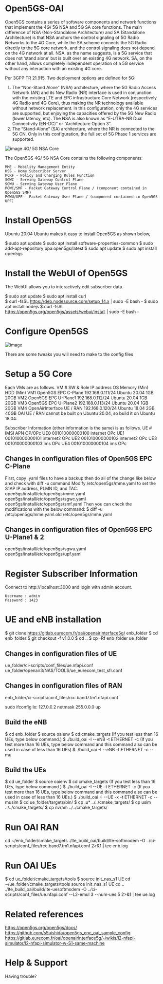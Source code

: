 # Open5GS-OAI
Open5GS contains a series of software components and network functions that implement the 4G/ 5G NSA and 5G SA core functions.
The main difference of NSA (Non-Standalone Architecture) and SA (Standalone Architecture) is that NSA anchors the control signaling of 5G Radio Networks to the 4G Core, while the SA scheme connects the 5G Radio directly to the 5G core network, and the control signaling does not depend on the 4G network at all. NSA, as the name suggests, is a 5G service that does not ‘stand alone’ but is built over an existing 4G network. SA, on the other hand, allows completely independent operation of a 5G service without any interaction with an existing 4G core.

 
Per 3GPP TR 21.915, Two deployment options are defined for 5G: 

1. The “Non-Stand Alone” (NSA) architecture, where the 5G Radio Access Network (AN) and its New Radio (NR) interface is used in conjunction with the existing LTE and EPC infrastructure Core Network (respectively 4G Radio and 4G Core), thus making the NR technology available without network replacement. In this configuration, only the 4G services are supported, but enjoying the capacities offered by the 5G New Radio (lower latency, etc). The NSA is also known as “E-UTRA-NR Dual Connectivity (EN-DC)” or “Architecture Option 3”.
2. The “Stand-Alone” (SA) architecture, where the NR is connected to the 5G CN. Only in this configuration, the full set of 5G Phase 1 services are supported. 

![image](https://user-images.githubusercontent.com/87240174/131412506-1de0a508-a656-4b20-b0d9-41a76a8ff43e.png)
4G/ 5G NSA Core

The Open5GS 4G/ 5G NSA Core contains the following components:

    MME - Mobility Management Entity
    HSS - Home Subscriber Server
    PCRF - Policy and Charging Rules Function
    SGWC - Serving Gateway Control Plane
    SGWU - Serving Gateway User Plane
    PGWC/SMF - Packet Gateway Control Plane / (component contained in Open5GS SMF)
    PGWU/UPF - Packet Gateway User Plane / (component contained in Open5GS UPF)
# Install Open5GS
Ubuntu 20.04
Ubuntu makes it easy to install Open5GS as shown below,

 $ sudo apt update 
 $ sudo apt install software-properties-common 
 $ sudo add-apt-repository ppa:open5gs/latest 
 $ sudo apt update 
 $ sudo apt install open5gs 

# Install the WebUI of Open5GS
The WebUI allows you to interactively edit subscriber data. 

  $ sudo apt update 
  $ sudo apt install curl  
  $ curl -fsSL https://deb.nodesource.com/setup_14.x | sudo -E bash - 
  $ sudo apt install nodejs 
  $ curl -fsSL https://open5gs.org/open5gs/assets/webui/install | sudo -E bash - 
 
 
 # Configure Open5GS
 ![image](https://user-images.githubusercontent.com/87240174/131413358-46d15cf1-1302-4082-8344-a621cdcd7a4a.png)

 There are some tweaks you will need to make to the config files
# Setup a 5G Core
Each VMs are as follows.
 VM # 	SW & Role 	IP address 	OS 	Memory (Min) 	HDD (Min)
 VM1 	Open5GS EPC C-Plane 	192.168.0.111/24 	Ubuntu 20.04 	1GB 	20GB
 VM2 	Open5GS EPC U-Plane1 	192.168.0.112/24 	Ubuntu 20.04 	1GB 	20GB
 VM3 	Open5GS EPC U-Plane2 	192.168.0.113/24 	Ubuntu 20.04 	1GB 	20GB
 VM4 	OpenAirInterface UE / RAN 	192.168.0.120/24 	Ubuntu 18.04 	2GB 	40GB
 OAI UE / RAN cannot be built on Ubuntu 20.04, so build it on Ubuntu 18.04.

Subscriber Information (other information is the same) is as follows.
  UE # 	IMSI 	APN 	OP/OPc
  UE0 	001010000000100 	internet 	OPc
  UE1 	001010000000101 	internet2 	OPc
  UE2 	001010000000102 	internet2 	OPc
  UE3 	001010000000103 	ims 	OPc
  UE4 	001010000000104 	ims 	OPc
 ## Changes in configuration files of Open5GS EPC C-Plane
 First, copy .yaml files to have a backup
 then do all of the change like below and check with diff -u command
 Modify /etc/open5gs/mme.yaml to set the S1AP IP address, PLMN ID, and TAC.
 open5gs/install/etc/open5gs/mme.yaml
 open5gs/install/etc/open5gs/sgwc.yaml
 open5gs/install/etc/open5gs/smf.yaml
 Then you can check the modifications with the below command:
 $ diff -u /etc/open5gs/mme.yaml.old /etc/open5gs/mme.yaml
 ## Changes in configuration files of Open5GS EPC U-Plane1 & 2
 open5gs/install/etc/open5gs/sgwu.yaml
 open5gs/install/etc/open5gs/upf.yaml
 
 # Register Subscriber Information

Connect to http://localhost:3000 and login with admin account.

    Username : admin
    Password : 1423

 
 # UE and eNB installation
 $ git clone https://gitlab.eurecom.fr/oai/openairinterface5g/ enb_folder
$ cd enb_folder
$ git checkout -f v1.0.0
$ cd ..
$ cp -Rf enb_folder ue_folder
## Changes in configuration files of UE

ue_folder/ci-scripts/conf_files/ue.nfapi.conf
ue_folder/openair3/NAS/TOOLS/ue_eurecom_test_sfr.conf

## Changes in configuration files of RAN

enb_folder/ci-scripts/conf_files/rcc.band7.tm1.nfapi.conf

sudo ifconfig lo: 127.0.0.2 netmask 255.0.0.0 up
## Build the eNB

$ cd enb_folder
$ source oaienv
$ cd cmake_targets
(If you test less than 16 UEs, type below command.)
$ ./build_oai -I --eNB -t ETHERNET -c
(If you test more than 16 UEs, type below command and this command also can be used in case of less than 16 UEs)
$ ./build_oai -I --eNB -t ETHERNET -c --mu

##  Build the UEs
$ cd ue_folder
$ source oaienv
$ cd cmake_targets
(If you test less than 16 UEs, type below command.)
$ ./build_oai -I --UE -t ETHERNET -c
(If you test more than 16 UEs, type below command and this command also can be used in case of less than 16 UEs.)
$ ./build_oai -I --UE  -x -t ETHERNET -c --musim
$ cd ue_folder/targets/bin/
$ cp .u* ../../cmake_targets/
$ cp usim ../../cmake_targets/
$ cp nvram ../../cmake_targets/

# Run OAI RAN

cd ~/enb_folder/cmake_targets
./lte_build_oai/build/lte-softmodem -O ../ci-scripts/conf_files/rcc.band7.tm1.nfapi.conf 2>&1 | tee enb.log
# Run OAI UEs
$ cd ue_folder/cmake_targets/tools
$ source init_nas_s1 UE
cd ~/ue_folder/cmake_targets/tools
source init_nas_s1 UE
cd ..
./lte_build_oai/build/lte-uesoftmodem -O ../ci-scripts/conf_files/ue.nfapi.conf --L2-emul 3 --num-ues 5 2>&1 | tee ue.log

# Related references
https://open5gs.org/open5gs/docs/
https://github.com/s5uishida/open5gs_epc_oai_sample_config
https://gitlab.eurecom.fr/oai/openairinterface5g/-/wikis/l2-nfapi-simulator/l2-nfapi-simulator-w-S1-same-machine

# Help & Support
Having trouble?

